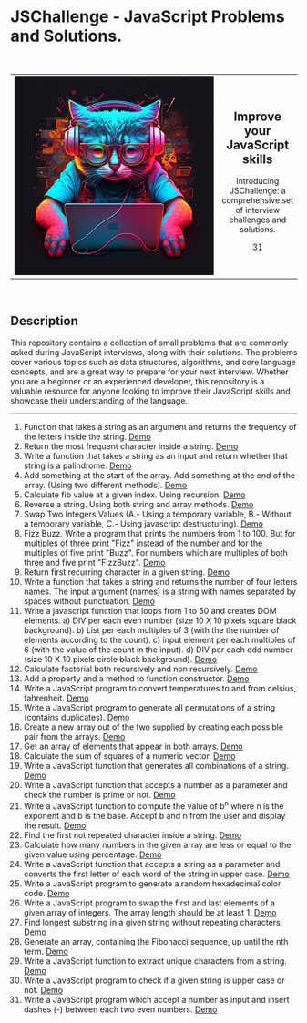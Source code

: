 
# JSChallenge - JavaScript Problems and Solutions.

<br/>

<table>
<tr>
<td width="350px">
<img src="https://github.com/mariuspetrov/nimble/blob/main/app/images/nimble_350px.jpg" alt="nimble-engineer" width="350px"/>
</td>
  
<td>
<h2 align="center">Improve your JavaScript skills</h2> 
<p align="center">Introducing JSChallenge: a comprehensive set of interview challenges and solutions.</p> 
<p align="center">31</p>
</td>
</tr>
</table>


<br/>

## Description
This repository contains a collection of small problems that are commonly asked during JavaScript interviews, along with their solutions. The problems cover various topics such as data structures, algorithms, and core language concepts, and are a great way to prepare for your next interview. Whether you are a beginner or an experienced developer, this repository is a valuable resource for anyone looking to improve their JavaScript skills and showcase their understanding of the language.


<hr/>

1.  Function that takes a string as an argument and returns the frequency of the letters inside the string. <a href="https://mariuspetrov.github.io/01/index.html" target="_blank">Demo</a>
2.  Return the most frequent character inside a string. <a href="https://mariuspetrov.github.io/02/index.html" target="_blank">Demo</a>
3.  Write a function that takes a string as an input and return whether that string is a palindrome. <a href="https://mariuspetrov.github.io/03/index.html" target="_blank">Demo</a>
4.  Add something at the start of the array. Add something at the end of the array. (Using two different methods). <a href="https://mariuspetrov.github.io/04/index.html" target="_blank">Demo</a>
5.  Calculate fib value at a given index. Using recursion. <a href="https://mariuspetrov.github.io/05/index.html" target="_blank">Demo</a>
6.  Reverse a string. Using both string and array methods. <a href="https://mariuspetrov.github.io/06/index.html" target="_blank">Demo</a>
7.  Swap Two Integers Values (A.- Using a temporary variable, B.- Without a temporary variable, C.- Using javascript destructuring). <a href="https://mariuspetrov.github.io/07/index.html" target="_blank">Demo</a>
8.  Fizz Buzz. Write a program that prints the numbers from 1 to 100. But for multiples of three print "Fizz" instead of the number and for the multiples of five print "Buzz". For numbers which are multiples of both three and five print "FizzBuzz". <a href="https://mariuspetrov.github.io/08/index.html" target="_blank">Demo</a>
9.  Return first recurring character in a given string. <a href="https://mariuspetrov.github.io/09/index.html" target="_blank">Demo</a>
10. Write a function that takes a string and returns the number of four letters names. The input argument (names) is a string with names separated by spaces without punctuation. <a href="https://mariuspetrov.github.io/10/index.html" target="_blank">Demo</a>
11. Write a javascript function that loops from 1 to 50 and creates DOM elements. a) DIV per each even number (size 10 X 10 pixels square black background). b) List per each multiples of 3 (with the the number of elements according to the count). c) input element per each multiples of 6 (with the value of the count in the input). d) DIV per each odd number (size 10 X 10 pixels circle black background). <a href="https://mariuspetrov.github.io/11/index.html" target="_blank">Demo</a>
12. Calculate factorial both recursively and non recursively. <a href="https://mariuspetrov.github.io/12/index.html" target="_blank">Demo</a>
13. Add a property and a method to function constructor. <a href="https://mariuspetrov.github.io/13/index.html" target="_blank">Demo</a>
14. Write a JavaScript program to convert temperatures to and from celsius, fahrenheit. <a href="https://mariuspetrov.github.io/14/index.html" target="_blank">Demo</a>
15. Write a JavaScript program to generate all permutations of a string (contains duplicates). <a href="https://mariuspetrov.github.io/15/index.html" target="_blank">Demo</a>
16. Create a new array out of the two supplied by creating each possible pair from the arrays. <a href="https://mariuspetrov.github.io/16/index.html" target="_blank">Demo</a>
17. Get an array of elements that appear in both arrays. <a href="https://mariuspetrov.github.io/17/index.html" target="_blank">Demo</a>
18. Calculate the sum of squares of a numeric vector. <a href="https://mariuspetrov.github.io/18/index.html" target="_blank">Demo</a>
19. Write a JavaScript function that generates all combinations of a string. <a href="https://mariuspetrov.github.io/19/index.html" target="_blank">Demo</a>
20. Write a JavaScript function that accepts a number as a parameter and check the number is prime or not. <a href="https://mariuspetrov.github.io/20/index.html" target="_blank">Demo</a>
21. Write a JavaScript function to compute the value of b<sup>n</sup> where n is the exponent and b is the base. Accept b and n from the user and display the result. <a href="https://mariuspetrov.github.io/21/index.html" target="_blank">Demo</a>
22. Find the first not repeated character inside a string. <a href="https://mariuspetrov.github.io/22/index.html" target="_blank">Demo</a>
23. Calculate how many numbers in the given array are less or equal to the given value using percentage. <a href="https://mariuspetrov.github.io/23/index.html" target="_blank">Demo</a> 
24. Write a JavaScript function that accepts a string as a parameter and converts the first letter of each word of the string in upper case. <a href="https://mariuspetrov.github.io/24/index.html" target="_blank">Demo</a> 
25. Write a JavaScript program to generate a random hexadecimal color code. <a href="https://mariuspetrov.github.io/25/index.html" target="_blank">Demo</a> 
26. Write a JavaScript program to swap the first and last elements of a given array of integers. The array length should be  at least 1. <a href="https://mariuspetrov.github.io/26/index.html" target="_blank">Demo</a>
27. Find longest substring in a given string without repeating characters. <a href="https://mariuspetrov.github.io/27/index.html" target="_blank">Demo</a>
28. Generate an array, containing the Fibonacci sequence, up until the nth term. <a href="https://mariuspetrov.github.io/28/index.html" target="_blank">Demo</a>
29. Write a JavaScript function to extract unique characters from a string. <a href="https://mariuspetrov.github.io/29/index.html" target="_blank">Demo</a>
30. Write a JavaScript program to check if a given string is upper case or not. <a href="https://mariuspetrov.github.io/30/index.html" target="_blank">Demo</a>
31. Write a JavaScript program which accept a number as input and insert dashes (-) between each two even numbers. <a href="https://mariuspetrov.github.io/31/index.html" target="_blank">Demo</a>

